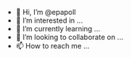 - 👋 Hi, I’m @epapoll
- 👀 I’m interested in ...
- 🌱 I’m currently learning ...
- 💞️ I’m looking to collaborate on ...
- 📫 How to reach me ...

<!---
epapoll/epapoll is a ✨ special ✨ repository because its `README.md` (this file) appears on your GitHub profile.
You can click the Preview link to take a look at your changes.
--->
